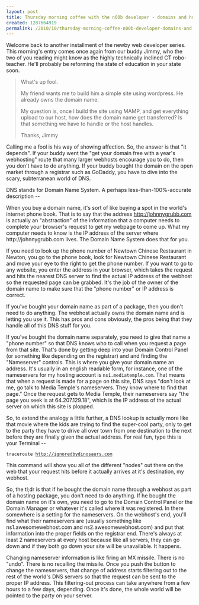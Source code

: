 ```yaml
--- 
layout: post
title: Thursday morning coffee with the n00b developer - domains and hosting
created: 1287664919
permalink: /2010/10/thursday-morning-coffee-n00b-developer-domains-and-hosting
---
```

<p>Welcome back to another installment of the newby web developer series.  This morning's entry comes once again from our buddy Jimmy, who the two of you reading might know as the highly technically inclined CT robo-teacher.  He'll probably be reforming the state of education in your state soon.  </p>

<blockquote>What's up fool.

My friend wants me to build him a simple site using wordpress. He already owns the domain name.

My question is, once I build the site using MAMP, and get everything upload to our host, how does the domain name get transferred? Is that something we have to handle or the host handles.

Thanks,
Jimmy</blockquote>

<p>Calling me a fool is his way of showing affection.  So, the answer is that "it depends".  If your buddy went the "get your domain free with a year's webhosting" route that many larger webhosts encourage you to do, then you don't have to do anything.  If your buddy bought the domain on the open market through a registrar such as GoDaddy, you have to dive into the scary, subterranean world of DNS.</p>

<p>DNS stands for Domain Name System.  A perhaps less-than-100%-accurate description --</p>

<p>When you buy a domain name, it's sort of like buying a spot in the world's internet phone book.  That is to say that the address <a href="http://johnnygrubb.com/">http://johnnygrubb.com</a> is actually an "abstraction" of the information that a computer needs to complete your browser's request to get my webpage to come up.  What my computer needs to know is the IP address of the server where http://johnnygrubb.com lives.  The Domain Name System does that for you.</p>  

<p>If you need to look up the phone number of Newtown Chinese Restaurant in Newton, you go to the phone book, look for Newtown Chinese Restaurant and move your eye to the right to get the phone number.  If you want to go to any website, you enter the address in your browser, which takes the request and hits the nearest DNS server to find the actual IP address of the webhost so the requested page can be grabbed.  It's the job of the owner of the domain name to make sure that the "phone number" or IP address is correct.</p>

<p>If you've bought your domain name as part of a package, then you don't need to do anything.  The webhost actually owns the domain name and is letting you use it.  This has pros and cons obviously, the pros being that they handle all of this DNS stuff for you.</p>  

<p>If you've bought the domain name separately, you need to give that name a "phone number" so that DNS knows who to call when you request a page from that site.  That's done by getting deep into your Domain Control Panel (or something like depending on the registrar) and and finding the "Nameserver" controls.  This is where you give your domain name an address.  It's usually in an english readable form, for instance, one of the nameservers for my hosting account is <code>ns1.mediatemple.com</code>.  That means that when a request is made for a page on this site, DNS says "don't look at me, go talk to Media Temple's nameservers.  They know where to find that page."  Once the request gets to Media Temple, their nameservers say "the page you seek is at 64.207.129.18", which is the IP address of the actual server on which this site is plopped.</p>

<p>So, to extend the analogy a little further, a DNS lookup is actually more like that movie where the kids are trying to find the super-cool party, only to get to the party they have to drive all over town from one destination to the next before they are finally given the actual address.  For real fun, type this is your Terminal --</p>

<code>traceroute http://ignoredbydinosaurs.com</code>

<p>This command will show you all of the different "nodes" out there on the web that your request hits before it actually arrives at it's destination, my webhost.</p>

<p>So, the tl;dr is that if he bought the domain name through a webhost as part of a hosting package, you don't need to do anything.  If he bought the domain name on it's own, you need to go to the Domain Control Panel or the Domain Manager or whatever it's called where it was registered.  In there somewhere is a setting for the nameservers.  On the webhost's end, you'll find what their nameservers are (usually something like ns1.awesomewebhost.com and ns2.awesomewebhost.com) and put that information into the proper fields on the registrar end.  There's always at least 2 nameservers at every host because like all servers, they can go down and if they both go down your site will be unavailable.  It happens.</p>

<p>Changing nameserver information is like firing an MX missile.  There is no "undo".  There is no recalling the missile.  Once you push the button to change the nameservers, that change of address starts filtering out to the rest of the world's DNS servers so that the request can be sent to the proper IP address.  This filtering-out process can take anywhere from a few hours to a few days, depending.  Once it's done, the whole world will be pointed to the party on your server.</p>
